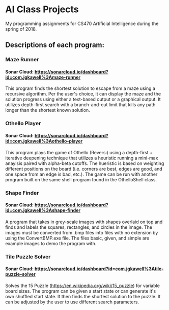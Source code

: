 # AI Class Projects
My programming assignments for CS470 Artificial Intelligence during the spring of 2018.

## Descriptions of each program:

### Maze Runner
#### Sonar Cloud: https://sonarcloud.io/dashboard?id=com.jgkawell%3Amaze-runner
This program finds the shortest solution to escape from a maze using a recursive algorithm. Per the user's choice, it can display the maze and the solution progress using either a text-based output or a graphical output. It utilizes depth-first search with a branch-and-cut limit that kills any path longer than the shortest known solution.

### Othello Player
#### Sonar Cloud: https://sonarcloud.io/dashboard?id=com.jgkawell%3Aothello-player
This program plays the game of Othello (Reversi) using a depth-first + iterative deepening technique that utilizes a heuristic running a mini-max anaylsis paired with alpha-beta cutoffs. The hueristic is based on weighting different positions on the board (i.e. corners are best, edges are good, and one space from an edge is bad, etc.). The game can be run with another program built on the same shell program found in the OthelloShell class.

### Shape Finder
#### Sonar Cloud: https://sonarcloud.io/dashboard?id=com.jgkawell%3Ashape-finder
A program that takes in grey-scale images with shapes overlaid on top and finds and labels the squares, rectangles, and circles in the image. The images must be converted from .bmp files into files with no extension by using the ConvertBMP.exe file. The files basic, given, and simple are example images to demo the program with.

### Tile Puzzle Solver
#### Sonar Cloud: https://sonarcloud.io/dashboard?id=com.jgkawell%3Atile-puzzle-solver
Solves the 15 Puzzle (https://en.wikipedia.org/wiki/15_puzzle) for variable board sizes. The program can be given a start state or can generate it's own shuffled start state. It then finds the shortest solution to the puzzle. It can be adjusted by the user to use different search parameters.
